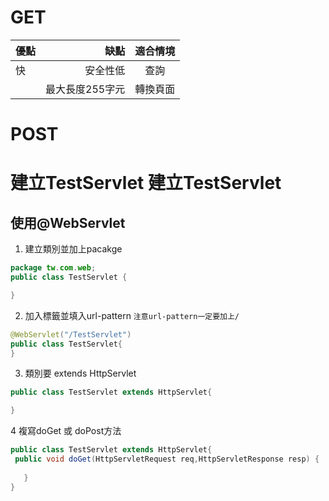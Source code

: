 # GET
| 優點        | 缺點   |  適合情境  |
| --------   | -----:  | :----:  |
| 快         | 安全性低   |  查詢  |
|          |  最大長度255字元   |  轉換頁面  |

# POST

# 建立TestServlet 建立TestServlet
## 使用@WebServlet
1. 建立類別並加上pacakge
```java
package tw.com.web;
public class TestServlet {

}
````
2. 加入標籤並填入url-pattern
`注意url-pattern一定要加上/`
 ```java
 @WebServlet("/TestServlet")
public class TestServlet{
}
 ```
3. 類別要 extends HttpServlet
```java
public class TestServlet extends HttpServlet{

}
```
4 複寫doGet 或 doPost方法
```java
public class TestServlet extends HttpServlet{
 public void doGet(HttpServletRequest req,HttpServletResponse resp) {
	   
   }
}
```
